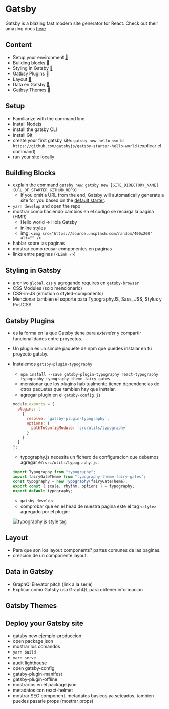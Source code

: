 # Gatsby

Gatsby is a blazing fast modern site generator for React. Check out their amazing docs [here](https://www.gatsbyjs.org/docs/)

## Content

- Setup your environment [🔗](#setup)
- Building blocks [🔗](#buiding-blocks)
- Styling in Gatsby [🔗](#styling-in-gatsby)
- Gatbsy Plugins [🔗](#gatsby-plugins)
- Layout [🔗](#layout)
- Data en Gatsby [🔗](#data-in-gatsby)
- Gatbsy Themes [🔗](#gatsby-themes)

## Setup

- Familiarize with the command line
- Install Nodejs
- install the gatsby CLI
- install Git
- create your first gatsby site: `gatsby new hello-world https://github.com/gatsbyjs/gatsby-starter-hello-world` (explicar el command)
- run your site locally

## Building Blocks

- explain the command `gatsby new`: `gatsby new [SITE_DIRECTORY_NAME] [URL_OF_STARTER_GITHUB_REPO]`
  - If you omit a URL from the end, Gatsby will automatically generate a site for you based on the [default starter](https://github.com/gatsbyjs/gatsby-starter-default).
- `yarn develop` and open the repo
- mostrar como haciendo cambios en el codigo se recarga la pagina (HMR)
  - Hello world => Hola Gatsby
  - inline styles
  - img: `<img src="https://source.unsplash.com/random/400x200" alt="" />`
- hablar sobre las paginas
- mostrar como reusar componentes en paginas
- links entre paginas (`<Link />`)

## Styling in Gatsby

- archivo `global.css` y agregando requires en `gatsby-browser`
- CSS Modules (solo mencionarlo)
- CSS-in-JS (emotion o styled-components)
- Mencionar tambien el soporte para TypographyJS, Sass, JSS, Stylus y PostCSS

## Gatsby Plugins

- es la forma en la que Gatsby tiene para _extender_ y compartir funcionalidades entre proyectos.
- Un plugin es un simple paquete de npm que puedes instalar en tu proyecto gatsby.
- Instalemos `gatsby-plugin-typography`

  - `npm install --save gatsby-plugin-typography react-typography typography typography-theme-fairy-gates`
  - mensionar que los plugins habitualmente tienen dependencias de otros paquetes que tambien hay que instalar.
  - agregar plugin en el `gatsby-config.js`

  ```js
  module.exports = {
    plugins: [
      {
        resolve: `gatsby-plugin-typography`,
        options: {
          pathToConfigModule: `src/utils/typography`
        }
      }
    ]
  };
  ```

  - typography.js necesita un fichero de configuracion que debemos agregar en `src/utils/typography.js`:

  ```js
  import Typography from "typography";
  import fairyGateTheme from "typography-theme-fairy-gates";
  const typography = new Typography(fairyGateTheme);
  export const { scale, rhythm, options } = typography;
  export default typography;
  ```

  - `gatsby develop`
  - comprobar que en el head de nuestra pagina este el tag `<style>` agregado por el plugin:

  ![typography.js style tag](https://www.gatsbyjs.org/static/2c34a22832b1dd0828ac87fde925622a/1351f/typography-styles.png)

## Layout

- Para que son los layout components? partes comunes de las paginas.
- creacion de un componente layout.

## Data in Gatsby

- GraphQl Elevator pitch (link a la serie)
- Explicar como Gatsby usa GraphQL para obtener informacion

## Gatsby Themes

## Deploy your Gatsby site

- gatsby new ejemplo-produccion
- open package json
- mostrar los comandos
- `yarn build`
- `yarn serve`
- audit lighthouse
- open gatsby-config
- gatsby-plugin-manifest
- gatsby-plugin-offline
- mostrarlos en el package.json
- metadatos con react-helmet
- mostrar SEO component. metadatos basicos ya seteados. tambien puedes pasarle props (mostrar props)
